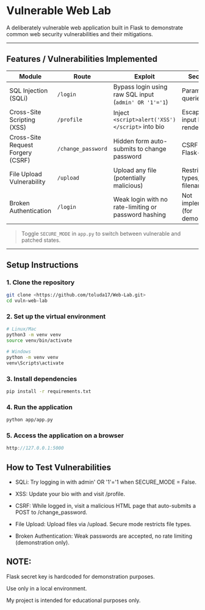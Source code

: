 # Vulnerable Web Lab

A deliberately vulnerable web application built in Flask to demonstrate common web security vulnerabilities and their mitigations.

---

## Features / Vulnerabilities Implemented

| Module | Route | Exploit | Secure Fix |
|--------|-------|---------|------------|
| SQL Injection (SQLi) | `/login` | Bypass login using raw SQL input (`admin' OR '1'='1`) | Parameterized queries |
| Cross-Site Scripting (XSS) | `/profile` | Inject `<script>alert('XSS')</script>` into bio | Escape user input before rendering |
| Cross-Site Request Forgery (CSRF) | `/change_password` | Hidden form auto-submits to change password | CSRF token via Flask-WTF |
| File Upload Vulnerability | `/upload` | Upload any file (potentially malicious) | Restrict file types, secure filenames |
| Broken Authentication | `/login` | Weak login with no rate-limiting or password hashing | Not implemented (for demonstration) |

> Toggle `SECURE_MODE` in `app.py` to switch between vulnerable and patched states.

---

## Setup Instructions

### 1. Clone the repository
```bash
git clone <https://github.com/toluda17/Web-Lab.git>
cd vuln-web-lab
```
### 2. Set up the virtual environment
```bash
# Linux/Mac
python3 -m venv venv
source venv/bin/activate

# Windows
python -m venv venv
venv\Scripts\activate
```
### 3. Install dependencies
```bash
pip install -r requirements.txt
```
### 4. Run the application
```bash
python app/app.py
```
### 5. Access the application on a browser
```cpp
http://127.0.0.1:5000
```

## How to Test Vulnerabilities
* SQLi: Try logging in with admin' OR '1'='1 when SECURE_MODE = False.

* XSS: Update your bio with <script>alert('XSS')</script> and visit /profile.

* CSRF: While logged in, visit a malicious HTML page that auto-submits a POST to /change_password.

* File Upload: Upload files via /upload. Secure mode restricts file types.

* Broken Authentication: Weak passwords are accepted, no rate limiting (demonstration only).

## NOTE:
Flask secret key is hardcoded for demonstration purposes.

Use only in a local environment.

My project is intended for educational purposes only.
